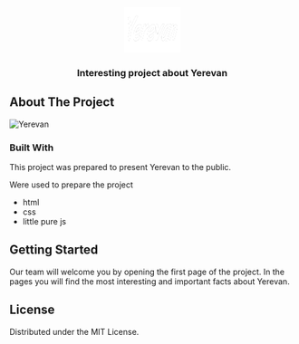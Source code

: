 <p align="center">
  <a href="https://albertbarsegyan.github.io/yerevanProject/">
    <img src="./src/images/logoLigthReverse.png" alt="Logo" width="100" height="80">
  </a>

 <h3 align="center">Interesting project about Yerevan</h3>

## About The Project

![Yerevan](./screenshot/screenshot.png)

### Built With

This project was prepared to present Yerevan to the public.

Were used to prepare the project

- html
- css
- little pure js

<!-- GETTING STARTED -->

## Getting Started

Our team will welcome you by opening the first page of the project․
In the pages you will find the most interesting and important facts about Yerevan․

## License

Distributed under the MIT License.
